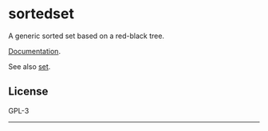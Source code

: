 # sortedset

A generic sorted set based on a red-black tree.

[Documentation](https://pkg.go.dev/github.com/mark-summerfield/sortedset).

See also [set](https://pkg.go.dev/github.com/mark-summerfield/set).

## License

GPL-3

---
